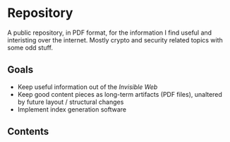 # Repository

A public repository, in PDF format, for the information I find useful and interisting over the internet. Mostly crypto and security related topics with some odd stuff.

## Goals

* Keep useful information out of the _Invisible Web_
* Keep good content pieces as long-term artifacts (PDF files), unaltered by future layout / structural changes
* Implement index generation software

## Contents

